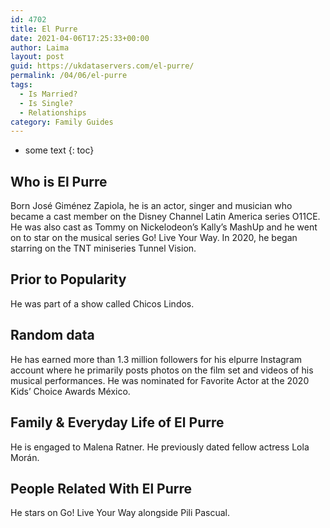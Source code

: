 ```yaml
---
id: 4702
title: El Purre
date: 2021-04-06T17:25:33+00:00
author: Laima
layout: post
guid: https://ukdataservers.com/el-purre/
permalink: /04/06/el-purre
tags:
  - Is Married?
  - Is Single?
  - Relationships
category: Family Guides
---
```


* some text
{: toc}


## Who is El Purre
                  
                  
                  
Born José Giménez Zapiola, he is an actor, singer and musician who became a cast member on the Disney Channel Latin America series O11CE. He was also cast as Tommy on Nickelodeon&#8217;s Kally&#8217;s MashUp and he went on to star on the musical series Go! Live Your Way. In 2020, he began starring on the TNT miniseries Tunnel Vision. 
                  
              
            
              
            
                
                
                
## Prior to Popularity
                  
                  
                  
He was part of a show called Chicos Lindos.
                  
              
            
              
            
                
                
                
## Random data
                  
                  
                  
He has earned more than 1.3 million followers for his elpurre Instagram account where he primarily posts photos on the film set and videos of his musical performances. He was nominated for Favorite Actor at the 2020 Kids&#8217; Choice Awards México. 
                  
              
            
              
            
                
                
                
## Family & Everyday Life of El Purre
                  
                  
                  
He is engaged to Malena Ratner. He previously dated fellow actress Lola Morán. 
                  
              
            
              
            
                
                
                
## People Related With El Purre
                  
                  
                  
He stars on Go! Live Your Way alongside Pili Pascual.
                  
              
            
              
            
                
              
            
              
              
            
            
              
            
          
          
          